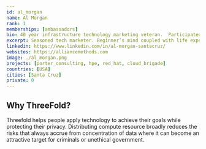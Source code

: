 ```yaml
---
id: al_morgan
name: Al Morgan
rank: 1
memberships: [ambassadors]
bio: 40 year infrastructure technology marketing veteran.  Participated in the UNIX, database, client-server, WWW and mobility stack wars.  My goal is to help people understand how technology can help them achieve goals.  I want everything I touch to be simple concrete and true.  I believe that humans can only flourish if they accept each other and seek out ways to increase understanding and collaboration.
excerpt: Seasoned tech marketer. Beginner’s mind coupled with life experience. Champion what matters.
linkedin: https://www.linkedin.com/in/al-morgan-santacruz/
websites: https://alliancemethods.com
image: ./al_morgan.png
projects: [porter_consulting, hpe, red_hat, cloud_brigade]
countries: [USA]
cities: [Santa Cruz]
private: 0
---
```


## Why ThreeFold?

Threefold helps people apply technology to achieve their goals while protecting their privacy. Distributing compute resource broadly reduces the risks that always accrue from concentration of data where it can become an attractive target for criminals or unethical government.
